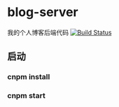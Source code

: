 # blog-server
我的个人博客后端代码
[![Build Status](https://www.travis-ci.org/panyu97py/blog-server.svg?branch=master)](https://www.travis-ci.org/panyu97py/blog-server)
## 启动
### cnpm install
### cnpm start
